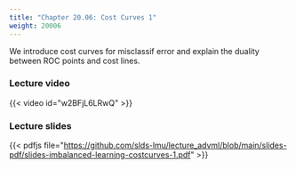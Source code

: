 ```yaml
---
title: "Chapter 20.06: Cost Curves 1"
weight: 20006
---
```

We introduce cost curves for misclassif error and explain the duality between ROC points and cost lines.
<!--more-->

### Lecture video

{{< video id="w2BFjL6LRwQ" >}}

### Lecture slides

{{< pdfjs file="https://github.com/slds-lmu/lecture_advml/blob/main/slides-pdf/slides-imbalanced-learning-costcurves-1.pdf" >}}
